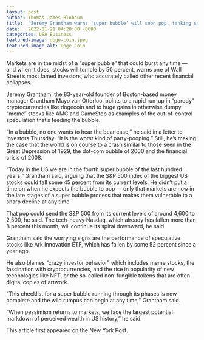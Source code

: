 ```yaml
---
layout: post 
author: Thomas James Blobaum 
title:  "Jeremy Grantham warns ‘super bubble’ will soon pop, tanking stocks 50 percent"
date:   2022-01-21 04:20:00 -0600
categories: USA Business
featured-image: doge-coin.jpeg
featured-image-alt: Doge Coin
---
```

Markets are in the midst of a “super bubble” that could burst any time — and when it does, stocks will tumble by 50 percent, warns one of Wall Street’s most famed investors, who accurately called other recent financial collapses.

Jeremy Grantham, the 83-year-old founder of Boston-based money manager Grantham Mayo van Otterloo, points to a rapid run-up in “parody” cryptocurrencies like dogecoin and to huge gains in otherwise dumpy “meme” stocks like AMC and GameStop as examples of the out-of-control speculation that’s feeding the bubble.

“In a bubble, no one wants to hear the bear case,” he said in a letter to investors Thursday. “It is the worst kind of party-pooping.” Still, he’s making the case that the world is on course to a crash similar to those seen in the Great Depression of 1929, the dot-com bubble of 2000 and the financial crisis of 2008.

“Today in the US we are in the fourth super bubble of the last hundred years,” Grantham said, arguing that the S&P 500 index of the biggest US stocks could fall some 45 percent from its current levels. He didn’t put a time on when he expects the bubble to pop — only that markets are now in the late stages of a super bubble process that makes them vulnerable to a sharp decline at any time.

That pop could send the S&P 500 from its current levels of around 4,600 to 2,500, he said. The tech-heavy Nasdaq, which already has fallen more than 8 percent this month, will continue its spiral downward, he said.

Grantham said the worrying signs are the performance of speculative stocks like Ark Innovation ETF, which has fallen by some 52 percent since a year ago.

He also blames “crazy investor behavior” which includes meme stocks, the fascination with cryptocurrencies, and the rise in popularity of new technologies like NFT, or the so-called non-fungible tokens that are often digital copies of artwork.

“This checklist for a super bubble running through its phases is now complete and the wild rumpus can begin at any time,” Grantham said.

“When pessimism returns to markets, we face the largest potential markdown of perceived wealth in US history,” he said.

This article first appeared on the New York Post. 
